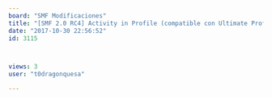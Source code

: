 ```yaml
---
board: "SMF Modificaciones"
title: "[SMF 2.0 RC4] Activity in Profile (compatible con Ultimate Profile)"
date: "2017-10-30 22:56:52"
id: 3115



views: 3
user: "t0dragonquesa"

---
```

